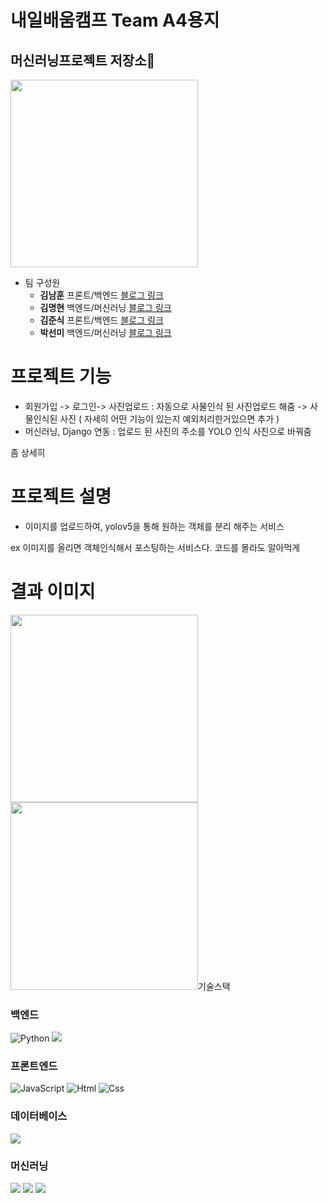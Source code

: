 # 내일배움캠프 Team A4용지 
## 머신러닝프로젝트 저장소👋
<img src="https://ifh.cc/g/PKRPsx.png" width="300px" height="300px">

* 팀 구성원
  * **김남훈** 프론트/백엔드 [블로그 링크](https://hunss.tistory.com/)
  * **김명현** 백엔드/머신러닝 [블로그 링크](https://z9x80123.tistory.com/)
  * **김준식** 프론트/백엔드 [블로그 링크](https://junspythonbackend.tistory.com/)
  * **박선미** 백엔드/머신러닝 [블로그 링크](https://mmsp31.tistory.com/)

# 프로젝트 기능



* 회원가입 -> 로그인-> 사진업로드 : 자동으로 사물인식 된 사진업로드 해줌 -> 사물인식된 사진 ( 자세히 어떤 기능이 있는지 예외처리한거있으면 추가 )
* 머신러닝, Django 연동 : 업로드 된 사진의 주소를 YOLO 인식 사진으로 바꿔줌


좀 상세히

# 프로젝트 설명

* 이미지를 업로드하여, yolov5을 통해 원하는 객체를 분리 해주는 서비스

ex 이미지를 올리면 객체인식해서 포스팅하는 서비스다.
코드를 몰라도 알아먹게

# 결과 이미지

<img src="https://user-images.githubusercontent.com/113074921/196870904-ca44f061-c572-47ec-895a-fa5955d83d53.png" width="300px" height="300px">
<img src="https://sitem.ssgcdn.com/63/60/92/item/2097000926063_i1_1200.jpg" width="300px" height="300px>












# 기술스택
### 백엔드
<img alt="Python" src ="https://img.shields.io/badge/Python-3776AB.svg?&style=for-the-badge&logo=Python&logoColor=white"/> <img src="https://img.shields.io/badge/Django-092E20?style=for-the-badge&logo=Django&logoColor=white">

### 프론트엔드
<img alt="JavaScript" src ="https://img.shields.io/badge/JavaScriipt-F7DF1E.svg?&style=for-the-badge&logo=JavaScript&logoColor=black"/> <img alt="Html" src ="https://img.shields.io/badge/HTML5-E34F26.svg?&style=for-the-badge&logo=HTML5&logoColor=white"/> <img alt="Css" src ="https://img.shields.io/badge/CSS3-1572B6.svg?&style=for-the-badge&logo=CSS3&logoColor=white"/>

### 데이터베이스
<img src="https://img.shields.io/badge/SQLite-003B57?style=for-the-badge&logo=SQLite&logoColor=white">


### 머신러닝
<img src="https://img.shields.io/badge/PyTorch-EE4C2C?style=for-the-badge&logo=PyTorch&logoColor=white"> <img src="https://img.shields.io/badge/OpenCV-5C3EE8?style=for-the-badge&logo=OpenCV&logoColor=white"> <img src="https://img.shields.io/badge/YOLO-00FFFF?style=for-the-badge&logo=YOLO&logoColor=white">








